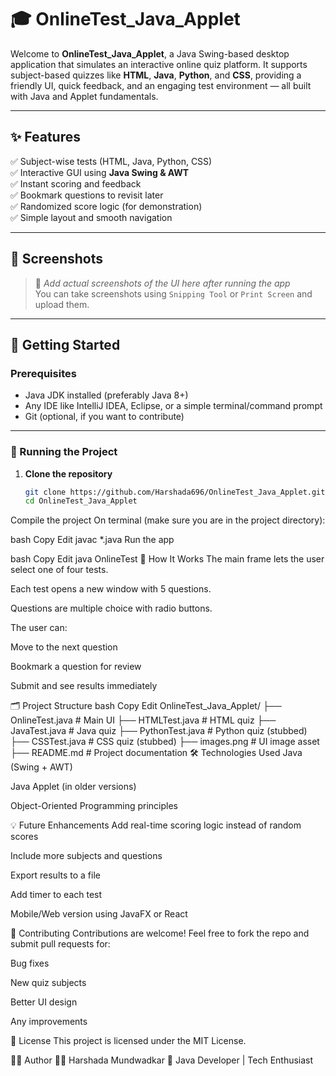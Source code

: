 # 🎓 OnlineTest_Java_Applet

Welcome to **OnlineTest_Java_Applet**, a Java Swing-based desktop application that simulates an interactive online quiz platform. It supports subject-based quizzes like **HTML**, **Java**, **Python**, and **CSS**, providing a friendly UI, quick feedback, and an engaging test environment — all built with Java and Applet fundamentals.

---

## ✨ Features

✅ Subject-wise tests (HTML, Java, Python, CSS)  
✅ Interactive GUI using **Java Swing & AWT**  
✅ Instant scoring and feedback  
✅ Bookmark questions to revisit later  
✅ Randomized score logic (for demonstration)  
✅ Simple layout and smooth navigation  

---

## 📸 Screenshots

> 📍 _Add actual screenshots of the UI here after running the app_  
You can take screenshots using `Snipping Tool` or `Print Screen` and upload them.

---

## 🚀 Getting Started

### Prerequisites

- Java JDK installed (preferably Java 8+)
- Any IDE like IntelliJ IDEA, Eclipse, or a simple terminal/command prompt
- Git (optional, if you want to contribute)

---

### 🔧 Running the Project

1. **Clone the repository**  
   ```bash
   git clone https://github.com/Harshada696/OnlineTest_Java_Applet.git
   cd OnlineTest_Java_Applet
Compile the project
On terminal (make sure you are in the project directory):

bash
Copy
Edit
javac *.java
Run the app

bash
Copy
Edit
java OnlineTest
🧠 How It Works
The main frame lets the user select one of four tests.

Each test opens a new window with 5 questions.

Questions are multiple choice with radio buttons.

The user can:

Move to the next question

Bookmark a question for review

Submit and see results immediately

🗂️ Project Structure
bash
Copy
Edit
OnlineTest_Java_Applet/
├── OnlineTest.java       # Main UI
├── HTMLTest.java         # HTML quiz
├── JavaTest.java         # Java quiz
├── PythonTest.java       # Python quiz (stubbed)
├── CSSTest.java          # CSS quiz (stubbed)
├── images.png            # UI image asset
├── README.md             # Project documentation
🛠️ Technologies Used
Java (Swing + AWT)

Java Applet (in older versions)

Object-Oriented Programming principles

💡 Future Enhancements
Add real-time scoring logic instead of random scores

Include more subjects and questions

Export results to a file

Add timer to each test

Mobile/Web version using JavaFX or React

🤝 Contributing
Contributions are welcome!
Feel free to fork the repo and submit pull requests for:

Bug fixes

New quiz subjects

Better UI design

Any improvements

📜 License
This project is licensed under the MIT License.

🙋‍♀️ Author
👩‍💻 Harshada Mundwadkar
📌 Java Developer | Tech Enthusiast